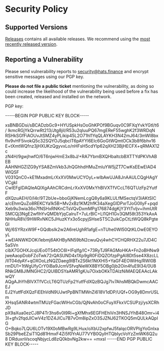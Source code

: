 # Security Policy

## Supported Versions

[Releases](https://github.com/hats-finance/hats/releases/) contains all available releases. We recommend using the [most recently released version]([https://github.com/prysmaticlabs/prysm/releases/](https://github.com/hats-finance/hats/releases/)latest).

## Reporting a Vulnerability

Please send vulnerability reports to [security@hats.finance](security@hats.finance) and encrypt sensitive messages using our PGP key.

**Please do not file a public ticket** mentioning the vulnerability, as doing so could increase the likelihood of the vulnerability being used before a fix has been created, released and installed on the network.


PGP key:

-----BEGIN PGP PUBLIC KEY BLOCK-----

xsBNBGDsi/sBCADzbGc9+HYUSpkHsOoGhKPOf9BGuqv0C9FXqYvkYGtI/t6/
IkmcRGjYkQrrwRt213/Jtg8jiI/R53u2qIuuPQ67mgEReF55wghK2f3WRDqN
RSHkSGfFiAOUvJtSMZ4yPLikip45L2O71hl1YqQLAYKH3N42mJ64/3mWI8bx
fIv9vHF5ivokQ5c32SQYOJ5qbclT6pAYYl6EIc6GoGtWQmtOCk3b8f6bhv16
E+tXmtWQfnz3jHXUKzQgyvxLo/nHFsH5cdYIp62qXH23BjHECFX+qRMAX12c
zN4H/9gwjhwfO/6T6njwHmE3x8bJ/+RA7YbmBXQHbaltcbBXTTYdPKVhABEB
AAHNHGZlZG9yYSA8ZmVkb3JhQGhhdHMuZmluYW5jZT7CwKsEEwEIAD4WIQSF
V031QnC0+kE1MxadmLrXxXV0MwUCYOyL+wIbAwUJA8JnAAULCQgHAgYVCgkI
CwIEFgIDAQIeAQIXgAAhCRCdmLrXxXV0MxYhBIVXTfVCcLT6QTUzFp2YutfF
dXQzuAEH/0/I4r/9T2bUe+bboGjKNemLcgQ8y6a9KLULfMSectqV3iAKtSIC
a/cEhmQuZo8REKCYa1k5B+Mv2xBz1KM2hfK34aXegGIDPxrTJoG0IlyF+pqd
Xeb9u3wia36o7fNSHxRNKnCTsVQvDxmMPg176874dgKjY3YtTvljv+ihmUtR
SMCQj3NgE2wflhYvQMDbYjqCaIruT+7uLrBlC+LI1QH1Gv3QM58t353YkAxA
NHHuR8V/9HWRvNKC5JHuzKYx3o5cpyjSHseST5C2uikCpCtLtWQQ8kPgteGl
Wj/6SYRzxW9F+GQdbsIk2w2A6reUghR1afgE+nTUhe0WI50QtKLOwE0EYOyL
+wEIANWKDOKi1ebmj6AKHByNN59bN2cwuQvj4whCYCHQRHX22u7JD4C5aSVn
cibX7GOHXJcqUEo0T54tOC6I+IFqIfg/lC+73RyTJ9FAGMoHKA+Fn2oBHNw9
jweAaopDobFZoTwk72rQASUND4x1Xp9gR0FiDQZOfzpPgAI8Dt5se4X8zcLL
/IlT04dyAY+qOXOoLzNQZDaeg9IBTx2S6kt1NtXHI5+YaGF4EOWiHq/RWI0B
rmDU1+1tWgUfyCrY0iBa9JcmVSfvqNieWX8BY5OBg0jb2Oin4fuE9I34/0U8
RNkGM8JIMNGHC2/QUlBDSYaAMR1gK/u7OixbOKkTDAIzNiMAEQEAAcLAkwQY
AQgAJhYhBIVXTfVCcLT6QTUzFp2YutfFdXQzBQJg7Iv7AhsMBQkDwmcAACEJ
EJ2YutfFdXQzFiEEhVdN9UJwtPpBNTMWnZi618V1dDP/UQf+OG9y8DmrUSLm
XHsq5ANR4wtmTMUzFGacWIHxCGb/QjNvAh0oCFuyXFkxVCSUPzj/ysXCRhJD
pX9aXua0ezCJ8P4Tr3hs6v0I9Ri+gXfMhx6EGFHEhiVn3HNSJYhB48Omr+i4
3I+gfv2fqdJICwV4z1DZ4JlCu7B7vOm8ipZxO3SJZNJ62TKOQ5mQULkAQpIG
O+Bqko7LQU6LOTv19X0oMBwRg9LHux/oXbU2xpfwJ5falqcORVPIgYoGnlxa
Sb29PbeEZsiT1Qd81HmxF4Zi5f0YrAU77VYB0QylHTQbIycVoYzZmWK6Q2u8
DRduxnVscoqNbjycLd8zQ0kbvNg2kw==
=mxsI
-----END PGP PUBLIC KEY BLOCK-----
